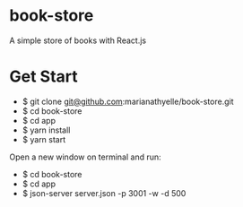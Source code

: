 # book-store
A simple store of books with React.js

# Get Start
- $ git clone git@github.com:marianathyelle/book-store.git
- $ cd book-store
- $ cd app
- $ yarn install
- $ yarn start

Open a new window on terminal and run:
- $ cd book-store
- $ cd app
- $ json-server server.json -p 3001 -w -d 500
